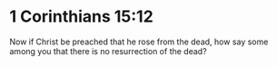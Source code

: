 # 1 Corinthians 15:12

Now if Christ be preached that he rose from the dead, how say some among you that there is no resurrection of the dead?